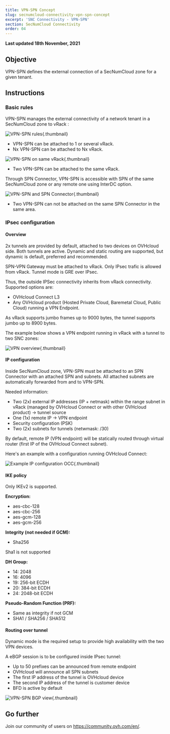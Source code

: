 ```yaml
---
title: VPN-SPN Concept
slug: secnumcloud-connectivity-vpn-spn-concept
excerpt: 'SNC Connectivity - VPN-SPN'
section: SecNumCloud Connectivity
order: 04
---
```


**Last updated 18th November, 2021**

## Objective

VPN-SPN defines the external connection of a SecNumCloud zone for a given tenant.

## Instructions

### Basic rules

VPN-SPN manages the external connectivity of a network tenant in a SecNumCloud zone to vRack :

![VPN-SPN rules](images/SNC-Elligibility-Rules-2.svg){.thumbnail}

* VPN-SPN can be attached to 1 or several vRack.
* Nx VPN-SPN can be attached to Nx vRack.

![VPN-SPN on same vRack](images/SNC-Elligibility-Rules-1.svg){.thumbnail}

* Two VPN-SPN can be attached to the same vRack.

Through SPN Connector, VPN-SPN is accessible with SPN of the same SecNumCloud zone or any remote one using InterDC option.

![VPN-SPN and SPN Connector](images/spn-connector-rules-vpn.svg){.thumbnail}

* Two VPN-SPN can not be attached on the same SPN Connector in the same area.

### IPsec configuration

#### Overview

2x tunnels are provided by default, attached to two devices on OVHcloud side. Both tunnels are active. Dynamic and static routing are supported, but dynamic is default, preferred and recommended.

SPN-VPN Gateway must be attached to vRack. Only IPsec trafic is allowed from vRack. Tunnel mode is GRE over IPsec.

Thus, the outside IPSec connectivity inherits from vRack connectivity. Supported options are:

* OVHcloud Connect L3
* Any OVHcloud product (Hosted Private Cloud, Baremetal Cloud, Public Cloud) running a VPN Endpoint.

As vRack supports jumbo frames up to 9000 bytes, the tunnel supports jumbo up to 8900 bytes.

The example below shows a VPN endpoint running in vRack with a tunnel to two SNC zones:

![VPN overview](images/SNC-SPN-VPN-vrack-v0.svg){.thumbnail}

#### IP configuration

Inside SecNumCloud zone, VPN-SPN must be attached to an SPN Connector with an attached SPN and subnets. All attached subnets are automatically forwarded from and to VPN-SPN.

Needed information:

* Two (2x) external IP addresses (IP + netmask) within the range subnet in vRack (managed by OVHcloud Connect or with other OVHcloud product) → tunnel source
* One (1x) remote IP → VPN endpoint
* Security configuration (PSK)
* Two (2x) subnets for tunnels (netwmask: /30)

By default, remote IP (VPN endpoint) will be statically routed through virtual router (first IP of the OVHcloud Connect subnet).

Here's an example with a configuration running OVHcloud Connect:

![Example IP configuration OCC](images/SNC-SPN-VPN-Routing-v0.svg){.thumbnail}

#### IKE policy

Only IKEv2 is supported.

**Encryption:**

* aes-cbc-128
* aes-cbc-256
* aes-gcm-128
* aes-gcm-256

**Integrity (not needed if GCM):**

* Sha256

Sha1 is not supported

**DH Group:**

* 14: 2048
* 16: 4096
* 19: 256-bit ECDH
* 20: 384-bit ECDH
* 24: 2048-bit ECDH

**Pseudo-Random Function (PRF):**

* Same as integrity if not GCM
* SHA1 / SHA256 / SHA512

#### Routing over tunnel

Dynamic mode is the required setup to provide high availability with the two VPN devices.

A eBGP session is to be configured inside IPsec tunnel:

* Up to 50 prefixes can be announced from remote endpoint
* OVHcloud will announce all SPN subnets
* The first IP address of the tunnel is OVHcloud device
* The second IP address of the tunnel is customer device
* BFD is active by default

![VPN-SPN BGP view](images/SNC-SPN-VPN-BGP-v0.svg){.thumbnail}

## Go further

Join our community of users on <https://community.ovh.com/en/>.